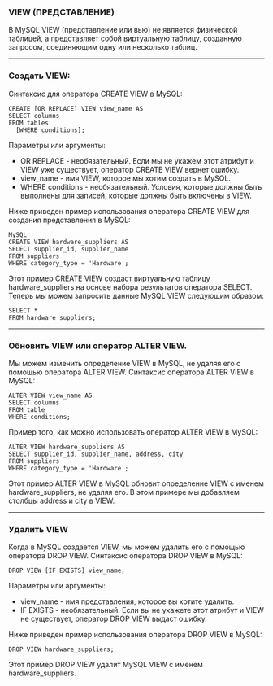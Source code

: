 ### VIEW (ПРЕДСТАВЛЕНИЕ)

В MySQL VIEW (представление или вью) не является физической таблицей, а представляет 
собой виртуальную таблицу, созданную запросом, соединяющим одну или несколько таблиц.

---
### Создать VIEW:

Синтаксис для оператора CREATE VIEW в MySQL:

    CREATE [OR REPLACE] VIEW view_name AS
    SELECT columns
    FROM tables
      [WHERE conditions];

Параметры или аргументы:
- OR REPLACE - необязательный. Если мы не укажем этот атрибут и 
  VIEW уже существует, оператор CREATE VIEW вернет ошибку.
- view_name - имя VIEW, которое мы хотим создать в MySQL.
- WHERE conditions - необязательный. Условия, которые должны 
  быть выполнены для записей, которые должны быть включены в VIEW.

Ниже приведен пример использования оператора CREATE VIEW для создания представления в MySQL:

    MySQL
    CREATE VIEW hardware_suppliers AS
    SELECT supplier_id, supplier_name
    FROM suppliers
    WHERE category_type = 'Hardware';

Этот пример CREATE VIEW создаст виртуальную таблицу hardware_suppliers на основе набора 
результатов оператора SELECT. Теперь мы можем запросить данные MySQL VIEW следующим образом:

    SELECT *
    FROM hardware_suppliers;

---
### Обновить VIEW или оператор ALTER VIEW.

Мы можем изменить определение VIEW в MySQL, не удаляя его с помощью оператора ALTER VIEW.
Синтаксис оператора ALTER VIEW в MySQL:

    ALTER VIEW view_name AS
    SELECT columns
    FROM table
    WHERE conditions;

Пример того, как можно использовать оператор ALTER VIEW в MySQL:

    ALTER VIEW hardware_suppliers AS
    SELECT supplier_id, supplier_name, address, city
    FROM suppliers
    WHERE category_type = 'Hardware';

Этот пример ALTER VIEW в MySQL обновит определение VIEW с именем hardware_suppliers, не удаляя его. 
В этом примере мы добавляем столбцы address и city в VIEW.

---
### Удалить VIEW

Когда в MySQL создается VIEW, мы можем удалить его с помощью оператора DROP VIEW.
Синтаксис оператора DROP VIEW в MySQL:

    DROP VIEW [IF EXISTS] view_name;

Параметры или аргументы:
- view_name - имя представления, которое вы хотите удалить.
- IF EXISTS - необязательный. Если вы не укажете этот атрибут и 
  VIEW не существует, оператор DROP VIEW выдаст ошибку.

Ниже приведен пример использования оператора DROP VIEW в MySQL:

    DROP VIEW hardware_suppliers;

Этот пример DROP VIEW удалит MySQL VIEW с именем hardware_suppliers.
